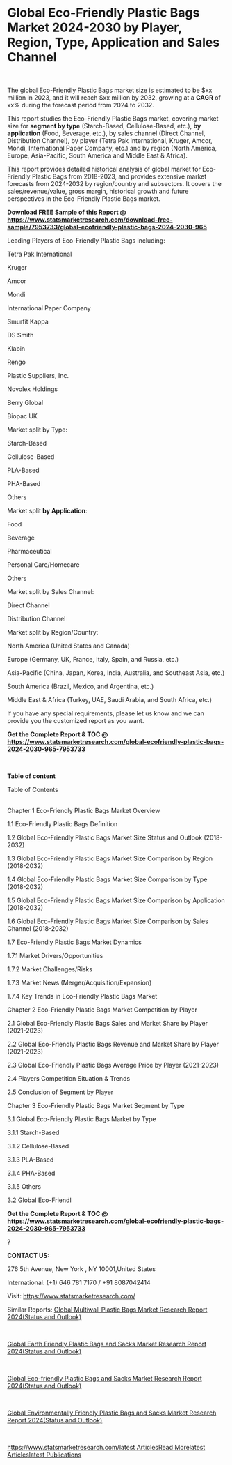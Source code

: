 <h1>Global Eco-Friendly Plastic Bags Market 2024-2030 by Player, Region, Type, Application and Sales Channel</h1><br/><p>The global Eco-Friendly Plastic Bags market size is estimated to be $xx million in 2023, and it will reach $xx million by 2032, growing at a <strong>CAGR</strong> of xx% during the forecast period from 2024 to 2032.</p>
 
 
 
 <p>This report studies the Eco-Friendly Plastic Bags market, covering market size for <strong>segment by type</strong> (Starch-Based, Cellulose-Based, etc.), <strong>by application</strong> (Food, Beverage, etc.), by sales channel (Direct Channel, Distribution Channel), by player (Tetra Pak International, Kruger, Amcor, Mondi, International Paper Company, etc.) and by region (North America, Europe, Asia-Pacific, South America and Middle East & Africa).</p>
 
 
 
 <p>This report provides detailed historical analysis of global market for Eco-Friendly Plastic Bags from 2018-2023, and provides extensive market forecasts from 2024-2032 by region/country and subsectors. It covers the sales/revenue/value, gross margin, historical growth and future perspectives in the Eco-Friendly Plastic Bags market.</p>
 
 
 
 <p><strong>Download FREE Sample of this Report @ <a href="https://www.statsmarketresearch.com/download-free-sample/7953733/global-ecofriendly-plastic-bags-2024-2030-965">https://www.statsmarketresearch.com/download-free-sample/7953733/global-ecofriendly-plastic-bags-2024-2030-965</a></strong></p>
 
 
 
 <p>Leading Players of Eco-Friendly Plastic Bags including:</p>
 
 
 
 <p>Tetra Pak International</p>
 
 
 
 <p>Kruger</p>
 
 
 
 <p>Amcor</p>
 
 
 
 <p>Mondi</p>
 
 
 
 <p>International Paper Company</p>
 
 
 
 <p>Smurfit Kappa</p>
 
 
 
 <p>DS Smith</p>
 
 
 
 <p>Klabin</p>
 
 
 
 <p>Rengo</p>
 
 
 
 <p>Plastic Suppliers, Inc.</p>
 
 
 
 <p>Novolex Holdings</p>
 
 
 
 <p>Berry Global</p>
 
 
 
 <p>Biopac UK</p>
 
 
 
 <p>Market split by Type:</p>
 
 
 
 <p>Starch-Based</p>
 
 
 
 <p>Cellulose-Based</p>
 
 
 
 <p>PLA-Based</p>
 
 
 
 <p>PHA-Based</p>
 
 
 
 <p>Others</p>
 
 
 
 <p>Market split <strong>by Application</strong>:</p>
 
 
 
 <p>Food</p>
 
 
 
 <p>Beverage</p>
 
 
 
 <p>Pharmaceutical</p>
 
 
 
 <p>Personal Care/Homecare</p>
 
 
 
 <p>Others</p>
 
 
 
 <p>Market split by Sales Channel:</p>
 
 
 
 <p>Direct Channel</p>
 
 
 
 <p>Distribution Channel</p>
 
 
 
 <p>Market split by Region/Country:</p>
 
 
 
 <p>North America (United States and Canada)</p>
 
 
 
 <p>Europe (Germany, UK, France, Italy, Spain, and Russia, etc.)</p>
 
 
 
 <p>Asia-Pacific (China, Japan, Korea, India, Australia, and Southeast Asia, etc.)</p>
 
 
 
 <p>South America (Brazil, Mexico, and Argentina, etc.)</p>
 
 
 
 <p>Middle East & Africa (Turkey, UAE, Saudi Arabia, and South Africa, etc.)</p>
 
 
 
 <p>If you have any special requirements, please let us know and we can provide you the customized report as you want.</p>
 
 
 
 <div><b>Get the Complete Report & TOC @ <a href="https://www.statsmarketresearch.com/global-ecofriendly-plastic-bags-2024-2030-965-7953733">https://www.statsmarketresearch.com/global-ecofriendly-plastic-bags-2024-2030-965-7953733</a></b></div>
 
 
 
 <p><br />
 
 <b>Table of content</b></p>
 
 
 
 <p>Table of Contents<br />
 
 <br />
 
 Chapter 1 Eco-Friendly Plastic Bags Market Overview<br />
 
 1.1 Eco-Friendly Plastic Bags Definition<br />
 
 1.2 Global Eco-Friendly Plastic Bags Market Size Status and Outlook (2018-2032)<br />
 
 1.3 Global Eco-Friendly Plastic Bags Market Size Comparison by Region (2018-2032)<br />
 
 1.4 Global Eco-Friendly Plastic Bags Market Size Comparison by Type (2018-2032)<br />
 
 1.5 Global Eco-Friendly Plastic Bags Market Size Comparison by Application (2018-2032)<br />
 
 1.6 Global Eco-Friendly Plastic Bags Market Size Comparison by Sales Channel (2018-2032)<br />
 
 1.7 Eco-Friendly Plastic Bags Market Dynamics<br />
 
 1.7.1 Market Drivers/Opportunities<br />
 
 1.7.2 Market Challenges/Risks<br />
 
 1.7.3 Market News (Merger/Acquisition/Expansion)<br />
 
 1.7.4 Key Trends in Eco-Friendly Plastic Bags Market<br />
 
 Chapter 2 Eco-Friendly Plastic Bags Market Competition by Player<br />
 
 2.1 Global Eco-Friendly Plastic Bags Sales and Market Share by Player (2021-2023)<br />
 
 2.2 Global Eco-Friendly Plastic Bags Revenue and Market Share by Player (2021-2023)<br />
 
 2.3 Global Eco-Friendly Plastic Bags Average Price by Player (2021-2023)<br />
 
 2.4 Players Competition Situation & Trends<br />
 
 2.5 Conclusion of Segment by Player<br />
 
 Chapter 3 Eco-Friendly Plastic Bags Market Segment by Type<br />
 
 3.1 Global Eco-Friendly Plastic Bags Market by Type<br />
 
 3.1.1 Starch-Based<br />
 
 3.1.2 Cellulose-Based<br />
 
 3.1.3 PLA-Based<br />
 
 3.1.4 PHA-Based<br />
 
 3.1.5 Others<br />
 
 3.2 Global Eco-Friendl</p>
 
 
 
 <div><b>Get the Complete Report & TOC @ <a href="https://www.statsmarketresearch.com/global-ecofriendly-plastic-bags-2024-2030-965-7953733">https://www.statsmarketresearch.com/global-ecofriendly-plastic-bags-2024-2030-965-7953733</a></b></div>
 
 
 
 <p>? </p>
 
 
 
 <p><b>CONTACT US:</b><br />
 
 276 5th Avenue, New York , NY 10001,United States<br />
 
 International: (+1) 646 781 7170 / +91 8087042414<br />
 
 Visit: <a href="https://www.statsmarketresearch.com/">https://www.statsmarketresearch.com/</a><br />
 
 Similar Reports: <a href="https://www.statsmarketresearch.com/global-ecofriendly-plastic-bags-2024-2030-965-7953733">Global Multiwall Plastic Bags Market Research Report 2024(Status and Outlook)</a><br />
 
 <br />
 
 <a href="https://www.statsmarketresearch.com/global-ecofriendly-plastic-bags-2024-2030-965-7953733">Global Earth Friendly Plastic Bags and Sacks Market Research Report 2024(Status and Outlook)</a><br />
 
 <br />
 
 <a href="https://www.statsmarketresearch.com/global-ecofriendly-plastic-bags-2024-2030-965-7953733">Global Eco-friendly Plastic Bags and Sacks Market Research Report 2024(Status and Outlook)</a><br />
 
 <br />
 
 <a href="https://www.statsmarketresearch.com/global-ecofriendly-plastic-bags-2024-2030-965-7953733">Global Environmentally Friendly Plastic Bags and Sacks Market Research Report 2024(Status and Outlook)</a><br />
 
 <br />
 
 <a href="https://gyeongbokgung.com">https://www.statsmarketresearch.com/</a><a href="https://hallyeomaritime.com">latest Articles</a><a href="https://jingwansa.com">Read More</a><a href="https://nguoiviet.jp/">latest Articles</a><a href="https://www.intelmarketresearch.com/">latest Publications</a></p>